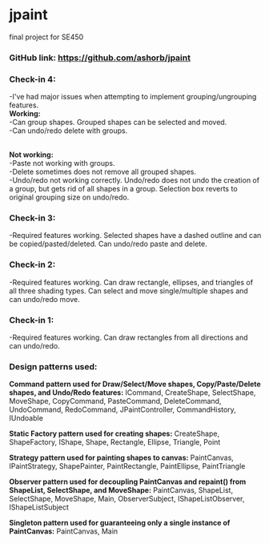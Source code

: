 # jpaint
 final project for SE450

### **GitHub link:** https://github.com/ashorb/jpaint

### **Check-in 4:**
-I've had major issues when attempting to implement grouping/ungrouping features.
<br/>**Working:**
<br/>-Can group shapes. Grouped shapes can be selected and moved.
<br/>-Can undo/redo delete with groups.

<br/>**Not working:**
<br/>-Paste not working with groups.
<br/>-Delete sometimes does not remove all grouped shapes.
<br/>-Undo/redo not working correctly. Undo/redo does not undo the creation of a group, but gets rid of all shapes in a group. 
Selection box reverts to original grouping size on undo/redo.


### **Check-in 3:**
-Required features working. Selected shapes have a dashed outline and can be copied/pasted/deleted. 
 Can undo/redo paste and delete.

### **Check-in 2:**
-Required features working. Can draw rectangle, ellipses, and triangles of all three shading types.
 Can select and move single/multiple shapes and can undo/redo move.

### **Check-in 1:**
-Required features working. Can draw rectangles from all directions and can undo/redo.

### **Design patterns used:**

**Command pattern used for Draw/Select/Move shapes, Copy/Paste/Delete shapes, and Undo/Redo features:** 
ICommand, CreateShape, SelectShape, MoveShape, CopyCommand, PasteCommand, DeleteCommand,
UndoCommand, RedoCommand, JPaintController, CommandHistory, IUndoable

**Static Factory pattern used for creating shapes:**
CreateShape, ShapeFactory, IShape, Shape, Rectangle, Ellipse, Triangle, Point

**Strategy pattern used for painting shapes to canvas:**
PaintCanvas, IPaintStrategy, ShapePainter, PaintRectangle, PaintEllipse, PaintTriangle

**Observer pattern used for decoupling PaintCanvas and repaint() from ShapeList, SelectShape, and MoveShape:**
PaintCanvas, ShapeList, SelectShape, MoveShape, Main, ObserverSubject, IShapeListObserver, IShapeListSubject

**Singleton pattern used for guaranteeing only a single instance of PaintCanvas:**
PaintCanvas, Main